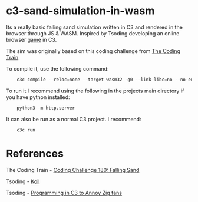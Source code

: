 # c3-sand-simulation-in-wasm
Its a really basic falling sand simulation written in C3 and rendered in the browser through JS & WASM. Inspired by Tsoding developing an online browser [game](https://github.com/tsoding/koil/tree/main) in C3.

The sim was originally based on this coding challenge from [The Coding Train](https://youtu.be/L4u7Zy_b868?si=dpoe54tolq8EM0gt)

To compile it, use the following command:
```C
    c3c compile --reloc=none --target wasm32 -g0 --link-libc=no --no-entry src/main.c3 src/logging.c3 .\src\wasm.c3 .\src\simulation.c3 .\src\render_common.c3
```

To run it I recommend using the following in the projects main directory if you have python installed:
```Python
    python3 -m http.server
```

It can also be run as a normal C3 project. I recommend:
```C
    c3c run
```

# References

The Coding Train - [Coding Challenge 180: Falling Sand](https://youtu.be/L4u7Zy_b868?si=dpoe54tolq8EM0gt)

Tsoding - [Koil](https://github.com/tsoding/koil/tree/main)

Tsoding - [Programming in C3 to Annoy Zig fans](https://youtu.be/zRUg7X-c4bk?si=lx1y07oI1PKIYCum)
